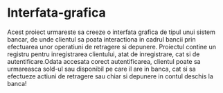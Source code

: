 # Interfata-grafica
Acest proiect urmareste sa creeze o interfata grafica de tipul unui sistem bancar, de unde clientul sa poata interactiona in cadrul bancii prin efectuarea unor operatiuni de retragere si depunere.  Proiectul contine un registru pentru inregistrarea clientului, atat de inregistrare, cat si de autentificare.Odata accesata corect autentificarea, clientul poate sa urmareasca sold-ul sau disponibil pe care il are in banca, cat si sa efectueze actiuni de retragere sau chiar si depunere in contul deschis la banca!
